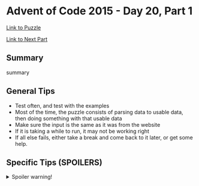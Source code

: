 # Advent of Code 2015 - Day 20, Part 1

[Link to Puzzle](https://adventofcode.com/2015/day/20)

[Link to Next Part](https://github.com/CodingAP/unofficial-aoc-syllabus/blob/main/years/2015/day20/part2.md)

## Summary
summary

## General Tips
- Test often, and test with the examples
- Most of the time, the puzzle consists of parsing data to usable data, then doing something with that usable data
- Make sure the input is the same as it was from the website
- If it is taking a while to run, it may not be working right
- If all else fails, either take a break and come back to it later, or get some help.

## Specific Tips (SPOILERS)
<details> <summary>Spoiler warning!</summary>

specific tips

</details>